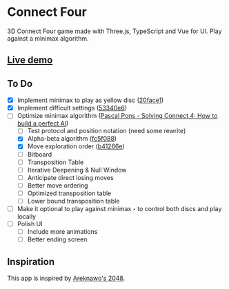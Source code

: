 # Connect Four

3D Connect Four game made with Three.js, TypeScript and Vue for UI. Play against a minimax algorithm.

## [Live demo](https://cortezsmz.github.io/connectfour/)

## To Do

- [x] Implement minimax to play as yellow disc ([20face1](https://github.com/CortezSMz/connectfour/commit/20face16e1d886604b7f05538914b9f1c9781704))
- [x] Implement difficult settings ([53340e6](https://github.com/CortezSMz/connectfour/commit/53340e64af062feb9f6d143cd25b822e9a57d3cd))
- [ ] Optimize minimax algorithm ([Pascal Pons - Solving Connect 4: How to build a perfect AI](http://blog.gamesolver.org/solving-connect-four/01-introduction/))
  - [ ] Test protocol and position notation (need some rewrite)
  - [x] Alpha-beta algorithm ([fc5f088](https://github.com/CortezSMz/connectfour/commit/fc5f088db5827a81e5c3b6c67b1b0f379e425d48))
  - [x] Move exploration order ([b41266e](https://github.com/CortezSMz/connectfour/commit/b41266ed47b531b9c5569af2455d954a588f35d8))
  - [ ] Bitboard
  - [ ] Transposition Table
  - [ ] Iterative Deepening & Null Window
  - [ ] Anticipate direct losing moves
  - [ ] Better move ordering
  - [ ] Optimized transposition table
  - [ ] Lower bound transposition table
- [ ] Make it optional to play against minimax - to control both discs and play locally
- [ ] Polish UI
  - [ ] Include more animations
  - [ ] Better ending screen

## Inspiration

This app is inspired by [Areknawo's 2048](https://github.com/areknawo/2048).

